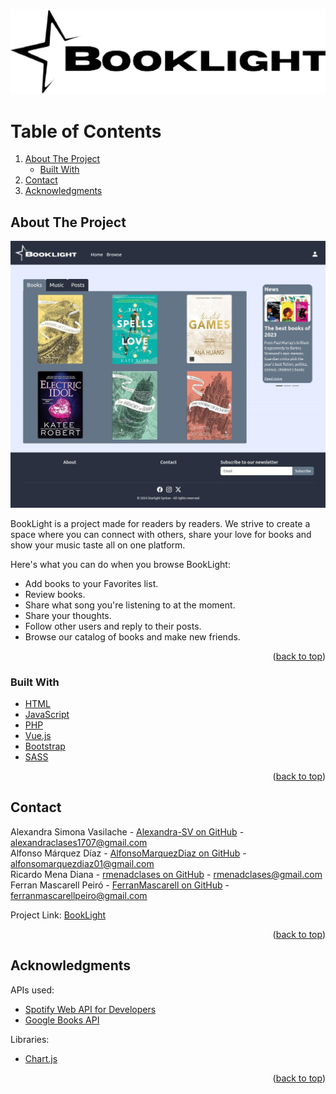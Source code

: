<a name="readme-top"></a>

<!-- PROJECT LOGO -->
<div align="center">
  <img src="web/img/readme/logo-dark.png" alt="Logo">
</div>

<!-- TABLE OF CONTENTS -->
<h1>Table of Contents</h1>
<ol>
  <li>
    <a href="#about-the-project">About The Project</a>
    <ul>
      <li><a href="#built-with">Built With</a></li>
    </ul>
  </li>
  <li><a href="#contact">Contact</a></li>
  <li><a href="#acknowledgments">Acknowledgments</a></li>
</ol>

<!-- ABOUT THE PROJECT -->
## About The Project

<div align="center">
  <img src="web/img/readme/website.jpg" alt="website">
</div>

BookLight is a project made for readers by readers. We strive to create a space where you can connect with others, share your love for books and show your music taste all on one platform.

Here's what you can do when you browse BookLight:
* Add books to your Favorites list.
* Review books.
* Share what song you're listening to at the moment.
* Share your thoughts.
* Follow other users and reply to their posts.
* Browse our catalog of books and make new friends.

<p align="right">(<a href="#readme-top">back to top</a>)</p>

<!-- BUILT WITH -->
### Built With

* [HTML](https://www.w3.org/html/)
* [JavaScript](https://developer.mozilla.org/es/docs/Web/JavaScript)
* [PHP](https://www.php.net/)
* [Vue.js](https://vuejs.org/)
* [Bootstrap](https://getbootstrap.com/)
* [SASS](https://sass-lang.com/)

<p align="right">(<a href="#readme-top">back to top</a>)</p>

<!-- CONTACT -->
## Contact

Alexandra Simona Vasilache - [Alexandra-SV on GitHub](https://github.com/Alexandra-SV) - alexandraclases1707@gmail.com <br>
Alfonso Márquez Díaz - [AlfonsoMarquezDiaz on GitHub](https://github.com/AlfonsoMarquezDiaz) - alfonsomarquezdiaz01@gmail.com <br>
Ricardo Mena Diana - [rmenadclases on GitHub](https://github.com/rmenadclases) - rmenadclases@gmail.com <br>
Ferran Mascarell Peiró - [FerranMascarell on GitHub](https://github.com/FerranMascarell) - ferranmascarellpeiro@gmail.com <br>

Project Link: [BookLight](https://github.com/Alexandra-SV/Booklight)

<p align="right">(<a href="#readme-top">back to top</a>)</p>

<!-- ACKNOWLEDGMENTS -->
## Acknowledgments

APIs used:
* [Spotify Web API for Developers](https://developer.spotify.com/documentation/web-api)
* [Google Books API](https://developers.google.com/books?hl=es-419)

Libraries:
* [Chart.js](https://www.chartjs.org/)

<p align="right">(<a href="#readme-top">back to top</a>)</p>

